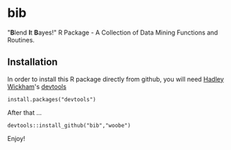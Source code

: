 bib
===

"**B**lend **I**t **B**ayes!" R Package - A Collection of Data Mining Functions and Routines.


## Installation

In order to install this R package directly from github, you will need [Hadley Wickham](http://had.co.nz/)'s [devtools](http://cran.r-project.org/web/packages/devtools/index.html)

```
install.packages("devtools")
```

After that ...

```
devtools::install_github("bib","woobe")
```

Enjoy!